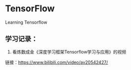 # TensorFlow
Learning Tensorflow

## 学习记录：
1. 看炼数成金《深度学习框架Tensorflow学习与应用》的视频

链接：https://www.bilibili.com/video/av20542427/

